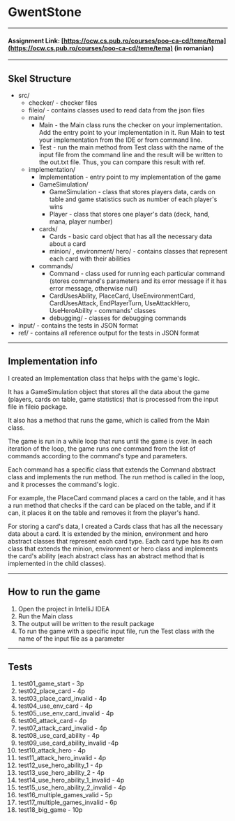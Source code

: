 

# GwentStone

---

#### Assignment Link: [https://ocw.cs.pub.ro/courses/poo-ca-cd/teme/tema](https://ocw.cs.pub.ro/courses/poo-ca-cd/teme/tema) (in romanian)

---

## Skel Structure

* src/
  * checker/ - checker files
  * fileio/ - contains classes used to read data from the json files
  * main/
      * Main - the Main class runs the checker on your implementation. Add the entry point to your implementation in it. Run Main to test your implementation from the IDE or from command line.
      * Test - run the main method from Test class with the name of the input file from the command line and the result will be written
        to the out.txt file. Thus, you can compare this result with ref.
  *  implementation/
      * Implementation - entry point to my implementation of the game
      * GameSimulation/
          * GameSimulation - class that stores players data, cards on table and game statistics such as number of each player's wins
          * Player - class that stores one player's data (deck, hand, mana, player number)
      * cards/ 
          * Cards - basic card object that has all the necessary data about a card
          * minion/ , environment/ hero/ - contains classes that represent each card with their abilities
      * commands/
          * Command - class used for running each particular command (stores command's parameters and its error message if it has error message, otherwise null)
          * CardUsesAbility, PlaceCard, UseEnvironmentCard, CardUsesAttack, EndPlayerTurn, UseAttackHero, UseHeroAbility - commands' classes
          * debugging/ - classes for debugging commands
* input/ - contains the tests in JSON format
* ref/ - contains all reference output for the tests in JSON format

---

## Implementation info
I created an Implementation class that helps with the game's logic.

It has a GameSimulation object that stores all the data about the game (players, cards on table, game statistics) that is processed from the input file in fileio package.

It also has a method that runs the game, which is called from the Main class.

The game is run in a while loop that runs until the game is over. In each iteration of the loop, the game runs one command from the list of commands according to the command's type and parameters.

Each command has a specific class that extends the Command abstract class and implements the run method. The run method is called in the loop, and it processes the command's logic.

For example, the PlaceCard command places a card on the table, and it has a run method that checks if the card can be placed on the table, and if it can, it places it on the table and removes it from the player's hand.

For storing a card's data, I created a Cards class that has all the necessary data about a card. It is extended by the minion, environment and hero abstract classes that represent each card type. Each card type has its own class that extends the minion, environment or hero class and implements the card's ability (each abstract class has an abstract method that is implemented in the child classes).

---

## How to run the game

1. Open the project in IntelliJ IDEA
2. Run the Main class
4. The output will be written to the result package
5. To run the game with a specific input file, run the Test class with the name of the input file as a parameter

---

## Tests

1. test01_game_start - 3p
2. test02_place_card - 4p
3. test03_place_card_invalid - 4p
4. test04_use_env_card - 4p
5. test05_use_env_card_invalid - 4p
6. test06_attack_card - 4p
7. test07_attack_card_invalid - 4p
8. test08_use_card_ability - 4p
9. test09_use_card_ability_invalid -4p
10. test10_attack_hero - 4p
11. test11_attack_hero_invalid - 4p
12. test12_use_hero_ability_1 - 4p
13. test13_use_hero_ability_2 - 4p
14. test14_use_hero_ability_1_invalid - 4p
15. test15_use_hero_ability_2_invalid - 4p
16. test16_multiple_games_valid - 5p
17. test17_multiple_games_invalid - 6p
18. test18_big_game - 10p